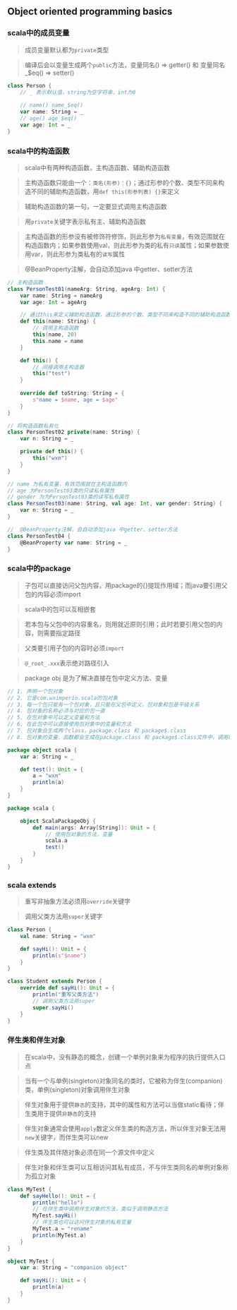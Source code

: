 ## Object oriented programming basics

### scala中的成员变量

> 成员变量默认都为`private`类型

> 编译后会以变量生成两个`public`方法，变量同名() => getter() 和 变量同名_$eq() => setter()

```scala
class Person {
    // _ 表示默认值，string为空字符串，int为0
    
    // name() name_$eq()
    var name: String = _
    // age() age_$eq()
    var age: Int = _
}
```

### scala中的构造函数

> scala中有两种构造函数，主构造函数、辅助构造函数

> 主构造函数只能由一个：`类名(形参)：{}`；通过形参的个数、类型不同来构造不同的辅助构造函数，用`def this(形参列表) {}`来定义

> 辅助构造函数的第一句，一定要显式调用主构造函数

> 用`private`关键字表示私有主、辅助构造函数

> 主构造函数的形参没有被修饰符修饰，则此形参为`私有变量`，有效范围就在构造函数内；如果参数使用val，则此形参为类的私有`只读`属性；如果参数使用var，则此形参为类私有的`读写`属性

> @BeanProperty注解，会自动添加java 中getter、setter方法

```scala
// 主构造函数
class PersonTest01(nameArg: String, ageArg: Int) {
    var name: String = nameArg
    var age: Int = ageArg

    // 通过this来定义辅助构造函数，通过形参的个数、类型不同来构造不同的辅助构造函数
    def this(name: String) {
        // 调用主构造函数
        this(name, 20)
        this.name = name
    }

    def this() {
        // 间接调用主构造器
        this("test")
    }
   
    override def toString: String = {
        s"name = $name, age = $age"
    }
}

// 将构造函数私有化
class PersonTest02 private(name: String) {
    var n: String = _

    private def this() {
        this("wxm")
    }
}

// name 为私有变量，有效范围就在主构造函数内
// age 为PersonTest03类的只读私有属性
// gender 为为PersonTest03类的读写私有属性
class PersonTest03(name: String, val age: Int, var gender: String) {
    var n: String = _
}

//  @BeanProperty注解，会自动添加java 中getter、setter方法
class PersonTest04 {
    @BeanProperty var name: String = _
}
```

### scala中的package

> 子包可以直接访问父包内容，用package的{}提现作用域；而java要引用父包的内容必须import

> scala中的包可以互相嵌套

> 若本包与父包中的内容重名，则用就近原则引用；此时若要引用父包的内容，则需要指定路径

> 父类要引用子包的内容时必须`import`

> `@_root_.xxx`表示绝对路径引入

> package obj 是为了解决直接在包中定义方法、变量

```scala
// 1. 声明一个包对象
// 2. 它是com.wximperio.scala的包对象
// 3. 每一个包只能有一个包对象，且只能在父包中定义，包对象和包是平级关系
// 4. 包对象的名称必须与对应的包一直
// 5. 在包对象中可以定义变量和方法
// 6. 在此包中可以直接使用包对象中的变量和方法
// 7. 包对象会生成两个class，package.class 和 package$.class
// 8. 包对象的变量、函数都会生成在package.class 和 package$.class文件中，调用时是去找这两个class

package object scala {
    var a: String = _

    def test(): Unit = {
        a = "wxm"
        println(a)
    }
}

package scala {

    object ScalaPackageObj {
        def main(args: Array[String]): Unit = {
            // 使用包对象的方法，变量
            scala.a
            test()
        }
    }
}
```

### scala extends

> 重写非抽象方法必须用`override`关键字

> 调用父类方法用`super`关键字

```scala
class Person {
    val name: String = "wxm"

    def sayHi(): Unit = {
        println(s"$name")
    }
}

class Student extends Person {
    override def sayHi(): Unit = {
        println("重写父类方法")
        // 调用父类方法用super
        super.sayHi()
    }
}
```

### 伴生类和伴生对象

> 在scala中，没有静态的概念，创建一个单例对象来为程序的执行提供入口点

> 当有一个与单例(singleton)对象同名的类时，它被称为伴生(companion)类，单例(singleton)对象调用伴生对象

> 伴生对象用于提供`静态`的支持，其中的属性和方法可以当做static看待；伴生类用于提供`非静态`的支持

> 伴生对象通常会使用`apply`数定义伴生类的构造方法，所以伴生对象无法用`new`关键字，而伴生类可以new

> 伴生类及其伴随对象必须在同一个源文件中定义

> 伴生对象和伴生类可以互相访问其私有成员，不与伴生类同名的单例对象称为孤立对象

```scala
class MyTest {
    def sayHello(): Unit = {
        println("hello")
        // 在伴生类中调用伴生对象的方法，类似于调用静态方法
        MyTest.sayHi()
        // 伴生类也可以访问伴生对象的私有变量
        MyTest.a = "rename"
        println(MyTest.a)
    }
}

object MyTest {
    var a: String = "companion object"

    def sayHi(): Unit = {
        println(a)
    }
}
```
